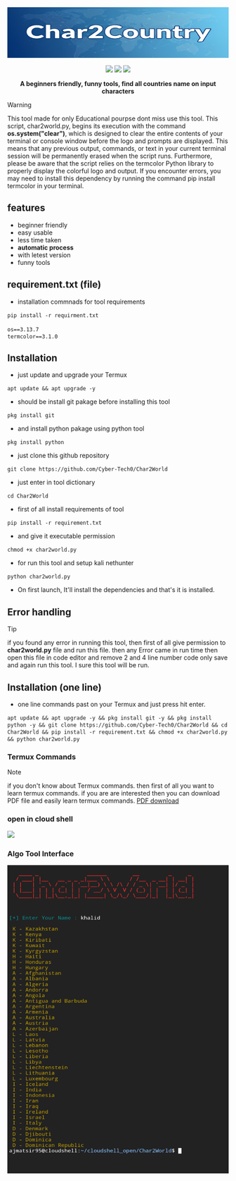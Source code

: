 <img src="assets/github_banner.jpg" height="115px" width="900px"/>

<p align="center">
  <img src="https://img.shields.io/badge/author-Khalidx456-blue" />
  <img src="https://img.shields.io/badge/language-python-green" />
  <img src="https://img.shields.io/badge/tool-Char2World-red" />

</p>
<p align="center"><b>A beginners friendly, funny tools, find all countries name on input characters</b></p>


> [!Warning]
> This tool made for only Educational pourpse dont miss use this tool. This script, char2world.py, begins its execution with the command **os.system("clear")**, which is designed to clear the entire contents of your terminal or console window before the logo and prompts are displayed. This means that any previous output, commands, or text in your current terminal session will be permanently erased when the script runs. Furthermore, please be aware that the script relies on the termcolor Python library to properly display the colorful logo and output. If you encounter errors, you may need to install this dependency by running the command pip install termcolor in your terminal.



## features 
- beginner friendly
- easy usable
- less time taken
- **automatic process**
- with letest version
- funny tools

## requirement.txt (file)
- installation commnads for tool requirements
```
pip install -r requirment.txt

os==3.13.7
termcolor==3.1.0
```

## Installation 
- just update and upgrade your Termux
```
apt update && apt upgrade -y
```
- should be install git pakage before installing this tool
```
pkg install git
```
- and install python pakage using python tool
```
pkg install python
```
- just clone this github repository 
```
git clone https://github.com/Cyber-Tech0/Char2World
```
- just enter in tool dictionary 
```
cd Char2World
```
- first of all install requirements of tool
```
pip install -r requirement.txt
```
- and give it executable permission
```
chmod +x char2world.py
```
- for run this tool and setup kali nethunter
```
python char2world.py
```
- On first launch, It'll install the dependencies and that's it is installed.

## Error handling
> [!Tip]
> if you found any error in running this tool, then first of all give permission to **char2world.py** file and run this file. then any Error came in run time then open this file in code editor and remove 2 and 4 line number code only save and again run this tool. I sure this tool will be run.

## Installation (one line)
- one line commands past on your Termux and just press hit enter.

```
apt update && apt upgrade -y && pkg install git -y && pkg install python -y && git clone https://github.com/Cyber-Tech0/Char2World && cd Char2World && pip install -r requirement.txt && chmod +x char2world.py && python char2world.py
```

### Termux Commands
> [!NOTE]
> if you don't know about Termux commands. then first of all you want to learn termux commands. if you are are interested then you can download PDF file and easily learn termux commands. [PDF download](https://drive.google.com/file/d/1kYllkvP2s27dxKE5QCRPkA3hNc5kGS1l/view?usp=drivesdk)


### open in cloud shell
<a href="https://shell.cloud.google.com/cloudshell/open?cloudshell_git_repo=https://github.com/Cyber-Tech0/Char2World.git&tutorial=README.md" target="_blank"><img src="https://gstatic.com/cloudssh/images/open-btn.svg"></a>

<p></p>

### Algo Tool Interface
<img height="700px" width="600px" src="assets/user_interface.png"></img>

<p></p>

